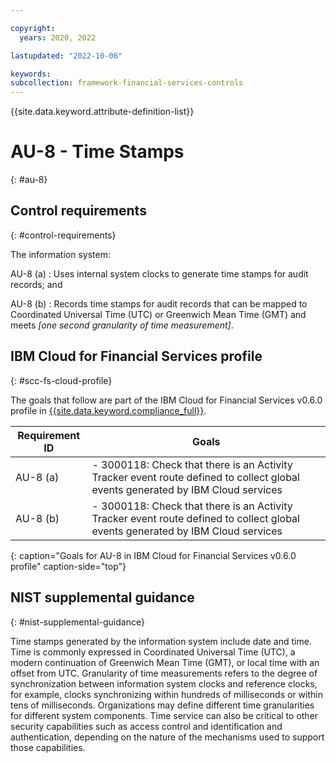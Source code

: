 ```yaml
---

copyright:
  years: 2020, 2022

lastupdated: "2022-10-06"

keywords: 
subcollection: framework-financial-services-controls
---
```


{{site.data.keyword.attribute-definition-list}}

               
# AU-8 - Time Stamps
{: #au-8}

## Control requirements
{: #control-requirements}

The information system:

AU-8 (a)
    : Uses internal system clocks to generate time stamps for audit records; and

AU-8 (b)
    : Records time stamps for audit records that can be mapped to Coordinated Universal Time (UTC) or Greenwich Mean Time (GMT) and meets _[one second granularity of time measurement]_.

## IBM Cloud for Financial Services profile
{: #scc-fs-cloud-profile}

The goals that follow are part of the IBM Cloud for Financial Services v0.6.0 profile in [{{site.data.keyword.compliance_full}}](/docs/security-compliance?topic=security-compliance-getting-started).

| Requirement ID | Goals |
|----------------|-------|
| AU-8 (a) | - 3000118: Check that there is an Activity Tracker event route defined to collect global events generated by IBM Cloud services | 
| AU-8 (b) | - 3000118: Check that there is an Activity Tracker event route defined to collect global events generated by IBM Cloud services | 
{: caption="Goals for AU-8 in IBM Cloud for Financial Services v0.6.0 profile" caption-side="top"}

## NIST supplemental guidance
{: #nist-supplemental-guidance}

Time stamps generated by the information system include date and time. Time is commonly expressed in Coordinated Universal Time (UTC), a modern continuation of Greenwich Mean Time (GMT), or local time with an offset from UTC. Granularity of time measurements refers to the degree of synchronization between information system clocks and reference clocks, for example, clocks synchronizing within hundreds of milliseconds or within tens of milliseconds. Organizations may define different time granularities for different system components. Time service can also be critical to other security capabilities such as access control and identification and authentication, depending on the nature of the mechanisms used to support those capabilities.





